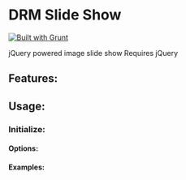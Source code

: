 # DRM Slide Show

[![Built with Grunt](https://cdn.gruntjs.com/builtwith.png)](http://gruntjs.com/)

jQuery powered image slide show
Requires jQuery

## Features:

## Usage:

### Initialize:

#### Options:

#### Examples: